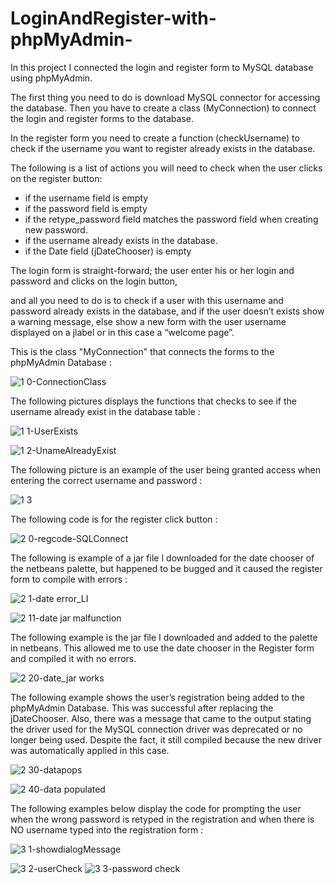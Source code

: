 # LoginAndRegister-with-phpMyAdmin-



 In this project I connected the login and register form to MySQL database using phpMyAdmin.

The first thing you need to do is download MySQL connector for accessing the database. 
Then you have to create a class (MyConnection) to connect the login and register forms to the database.

In the register form you need to create a function (checkUsername) to check if the username you want to register already exists in the database.

The following is a list of actions you will need to check when the user clicks on the register button:

- if the username field is empty
- if the password field is empty
- if the retype_password field matches the password field when creating new password.
- if the username already exists in the database.
- if the Date field (jDateChooser) is empty

The login form is straight-forward;
the user enter his or her login and password and clicks on the login button,

and all you need to do is to check if a user with this username and password already exists in the database, and if the user doesn’t exists show a warning message, else show a new form with the user username displayed on a jlabel or in this case a “welcome page”.

 This is the class "MyConnection" that connects the forms to the phpMyAdmin Database : 



![1 0-ConnectionClass](https://user-images.githubusercontent.com/20470279/60298939-970cfc00-98f9-11e9-85f2-31bc04c38f39.JPG)




The following pictures displays the functions that checks to see if the username already exist in the database table : 

![1 1-UserExists](https://user-images.githubusercontent.com/20470279/60299118-f2d78500-98f9-11e9-9b98-1d1c6f38baf3.JPG)


![1 2-UnameAlreadyExist](https://user-images.githubusercontent.com/20470279/60299150-0a167280-98fa-11e9-85d7-9b39c8a9dff8.JPG)



The following picture is an example of the user being granted access when entering the correct username and password : 


![1 3](https://user-images.githubusercontent.com/20470279/60299690-50200600-98fb-11e9-8215-d100fbe837f7.JPG)


The following code is for the register click button :


![2 0-regcode-SQLConnect](https://user-images.githubusercontent.com/20470279/60299782-88bfdf80-98fb-11e9-80e9-926e71868801.JPG)


The following is example of a jar file I downloaded for the date chooser of the netbeans palette, but happened to be bugged and it caused the register form to compile with errors :


![2 1-date error_LI](https://user-images.githubusercontent.com/20470279/60300214-7f834280-98fc-11e9-8287-31c6800b4455.jpg)

![2 11-date jar malfunction](https://user-images.githubusercontent.com/20470279/60300265-9de93e00-98fc-11e9-8082-8af467e8dabc.JPG)

The following example is the jar file I downloaded and added to the palette in netbeans. This allowed me to use the date chooser in the Register form and compiled it with no errors.


![2 20-date_jar works](https://user-images.githubusercontent.com/20470279/60300310-b6f1ef00-98fc-11e9-9b9f-003197bc806a.JPG)

The following example shows the user’s registration being added to the phpMyAdmin Database. This was successful after replacing the jDateChooser. Also, there was a message that came to the output stating the driver used for the MySQL connection driver was deprecated or no longer being used. Despite the fact, it still compiled because the new driver was automatically applied in this case. 


![2 30-datapops](https://user-images.githubusercontent.com/20470279/60300613-59aa6d80-98fd-11e9-857f-0a443900d4a2.jpg)

![2 40-data populated](https://user-images.githubusercontent.com/20470279/60300693-86f71b80-98fd-11e9-87af-7ed7637d1dc9.JPG)

The following examples below display the code for prompting the user when the wrong password is retyped in the registration and when there is NO username typed into the registration form : 

![3 1-showdialogMessage](https://user-images.githubusercontent.com/20470279/60300792-c0c82200-98fd-11e9-9fab-1a6e83643947.JPG)

![3 2-userCheck](https://user-images.githubusercontent.com/20470279/60300830-d76e7900-98fd-11e9-987f-4c92e803fed8.JPG)
![3 3-password check](https://user-images.githubusercontent.com/20470279/60300834-d9383c80-98fd-11e9-94e0-c139010fc369.JPG)
